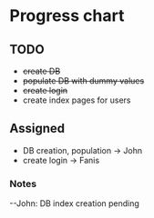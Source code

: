 # Progress chart


## TODO
* ~~create DB~~
* ~~populate DB with dummy values~~
* ~~create login~~
* create index pages for users


## Assigned
* DB creation, population -> John
* create login -> Fanis


### Notes
--John: DB index creation pending